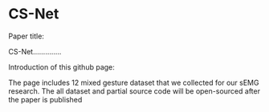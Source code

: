 # CS-Net
Paper title: 

CS-Net..............

Introduction of this github page:

The page includes 12 mixed gesture dataset that we collected for our sEMG research. The all dataset and partial source code will be open-sourced after the paper is published
